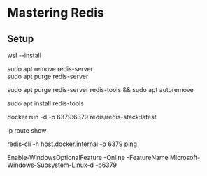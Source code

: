 # Mastering Redis 


## Setup
wsl --install  

sudo apt remove redis-server  
sudo apt purge redis-server  

sudo apt purge redis-server redis-tools && sudo apt autoremove  

sudo apt install redis-tools  

docker run -d -p 6379:6379 redis/redis-stack:latest  

ip route show 

redis-cli -h host.docker.internal -p 6379 ping  

Enable-WindowsOptionalFeature -Online -FeatureName Microsoft-Windows-Subsystem-Linux-d -p6379 
